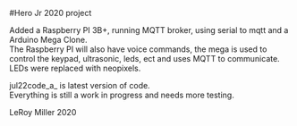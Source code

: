 #Hero Jr 2020 project

Added a Raspberry PI 3B+, running MQTT broker, using serial to mqtt and a Arduino Mega Clone.  
The Raspberry PI will also have voice commands, the mega is used to control the keypad, ultrasonic, leds, ect and uses MQTT to communicate.  
LEDs were replaced with neopixels.  

jul22code_a_ is latest version of code.  
Everything is still a work in progress and needs more testing.  

LeRoy Miller 2020
